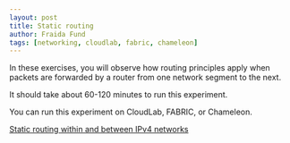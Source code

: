 ```yaml
---
layout: post
title: Static routing 
author: Fraida Fund
tags: [networking, cloudlab, fabric, chameleon]
---
```


In these exercises, you will observe how routing principles apply when packets are forwarded by a router from one network segment to the next.

It should take about 60-120 minutes to run this experiment.

You can run this experiment on CloudLab, FABRIC, or Chameleon.

[Static routing within and between IPv4 networks](https://witestlab.poly.edu/blog/static-routing/)


